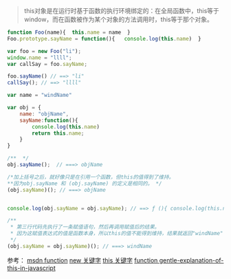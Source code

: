 >this对象是在运行时基于函数的执行环境绑定的：在全局函数中，this等于window，而在函数被作为某个对象的方法调用时，this等于那个对象。

```js
function Foo(name){  this.name = name  }
Foo.prototype.sayName = function(){   console.log(this.name)  }

var foo = new Foo("li");
window.name = "llll";
var callSay = foo.sayName;

foo.sayName() // ==> "li"
callSay(); // ==> "llll"

```

```js 
var name = "windName"

var obj = {
    name: "objName",
    sayName:function(){
        console.log(this.name)
        return this.name;
    }
}

/**  */
obj.sayName();  // ===> objName

/*加上括号之后，就好像只是在引用一个函数，但this的值得到了维持。 
**因为obj.sayName 和 (obj.sayName) 的定义是相同的。 */
(obj.sayName)(); // ===> objName


console.log(obj.sayName = obj.sayName); // ==> ƒ (){ console.log(this.name);  return this.name; }

/**
 * 第三行代码先执行了一条赋值语句，然后再调用赋值后的结果。
 * 因为这赋值表达式的值是函数本身，所以this的值不能得到维持，结果就返回"windName"
 */
(obj.sayName = obj.sayName)(); // ===> windName
```

参考：
[msdn function](https://developer.mozilla.org/zh-CN/docs/Web/JavaScript/Guide/Functions)
[new  关键字](https://developer.mozilla.org/zh-CN/docs/Web/JavaScript/Reference/Operators/new)
[this 关键字](https://developer.mozilla.org/zh-CN/docs/Web/JavaScript/Reference/Operators/this)
[function ](https://developer.mozilla.org/zh-CN/docs/Web/JavaScript/Guide/Functions)
[gentle-explanation-of-this-in-javascript](https://dmitripavlutin.com/gentle-explanation-of-this-in-javascript/)